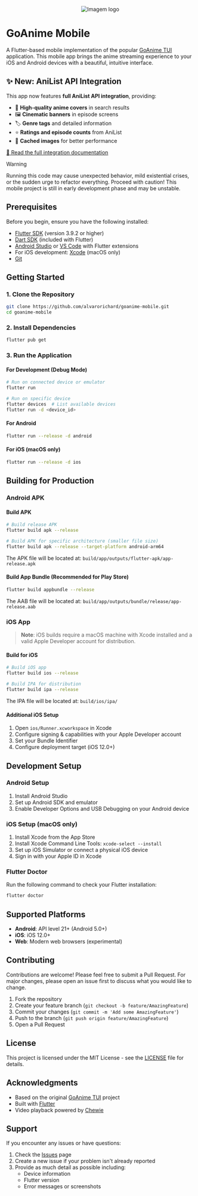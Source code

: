 <p align="center">
  <img src="https://github.com/alvarorichard/GoAnime/assets/102667323/49600255-d5a2-4405-81d1-a08cebae569a" alt="Imagem logo" />
</p>




# GoAnime Mobile

A Flutter-based mobile implementation of the popular [GoAnime TUI](https://github.com/alvarorichard/GoAnime) application. This mobile app brings the anime streaming experience to your iOS and Android devices with a beautiful, intuitive interface.

## ✨ New: AniList API Integration

This app now features **full AniList API integration**, providing:
- 🎨 **High-quality anime covers** in search results
- 🖼️ **Cinematic banners** in episode screens
- 🏷️ **Genre tags** and detailed information
- ⭐ **Ratings and episode counts** from AniList
- 🚀 **Cached images** for better performance

[📖 Read the full integration documentation](ANILIST_INTEGRATION.md)

> [!WARNING]
> Running this code may cause unexpected behavior, mild existential crises, or the sudden urge to refactor everything. Proceed with caution! This mobile project is still in early development phase and may be unstable.

## Prerequisites

Before you begin, ensure you have the following installed:

- [Flutter SDK](https://docs.flutter.dev/get-started/install) (version 3.9.2 or higher)
- [Dart SDK](https://dart.dev/get-dart) (included with Flutter)
- [Android Studio](https://developer.android.com/studio) or [VS Code](https://code.visualstudio.com/) with Flutter extensions
- For iOS development: [Xcode](https://developer.apple.com/xcode/) (macOS only)
- [Git](https://git-scm.com/)

## Getting Started

### 1. Clone the Repository

```bash
git clone https://github.com/alvarorichard/goanime-mobile.git
cd goanime-mobile
```

### 2. Install Dependencies

```bash
flutter pub get
```

### 3. Run the Application

#### For Development (Debug Mode)
```bash
# Run on connected device or emulator
flutter run

# Run on specific device
flutter devices  # List available devices
flutter run -d <device_id>
```

#### For Android
```bash
flutter run --release -d android
```

#### For iOS (macOS only)
```bash
flutter run --release -d ios
```

## Building for Production

### Android APK

#### Build APK
```bash
# Build release APK
flutter build apk --release

# Build APK for specific architecture (smaller file size)
flutter build apk --release --target-platform android-arm64
```

The APK file will be located at: `build/app/outputs/flutter-apk/app-release.apk`

#### Build App Bundle (Recommended for Play Store)
```bash
flutter build appbundle --release
```

The AAB file will be located at: `build/app/outputs/bundle/release/app-release.aab`

### iOS App

> **Note**: iOS builds require a macOS machine with Xcode installed and a valid Apple Developer account for distribution.

#### Build for iOS
```bash
# Build iOS app
flutter build ios --release

# Build IPA for distribution
flutter build ipa --release
```

The IPA file will be located at: `build/ios/ipa/`

#### Additional iOS Setup
1. Open `ios/Runner.xcworkspace` in Xcode
2. Configure signing & capabilities with your Apple Developer account
3. Set your Bundle Identifier
4. Configure deployment target (iOS 12.0+)

## Development Setup

### Android Setup
1. Install Android Studio
2. Set up Android SDK and emulator
3. Enable Developer Options and USB Debugging on your Android device

### iOS Setup (macOS only)
1. Install Xcode from the App Store
2. Install Xcode Command Line Tools: `xcode-select --install`
3. Set up iOS Simulator or connect a physical iOS device
4. Sign in with your Apple ID in Xcode

### Flutter Doctor
Run the following command to check your Flutter installation:
```bash
flutter doctor
```

## Supported Platforms

- **Android**: API level 21+ (Android 5.0+)
- **iOS**: iOS 12.0+
- **Web**: Modern web browsers (experimental)

## Contributing

Contributions are welcome! Please feel free to submit a Pull Request. For major changes, please open an issue first to discuss what you would like to change.

1. Fork the repository
2. Create your feature branch (`git checkout -b feature/AmazingFeature`)
3. Commit your changes (`git commit -m 'Add some AmazingFeature'`)
4. Push to the branch (`git push origin feature/AmazingFeature`)
5. Open a Pull Request

## License

This project is licensed under the MIT License - see the [LICENSE](LICENSE) file for details.

## Acknowledgments

- Based on the original [GoAnime TUI](https://github.com/alvarorichard/GoAnime) project
- Built with [Flutter](https://flutter.dev/)
- Video playback powered by [Chewie](https://pub.dev/packages/chewie)

## Support

If you encounter any issues or have questions:

1. Check the [Issues](https://github.com/alvarorichard/goanime-mobile/issues) page
2. Create a new issue if your problem isn't already reported
3. Provide as much detail as possible including:
   - Device information
   - Flutter version
   - Error messages or screenshots


